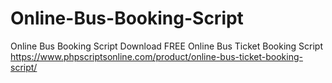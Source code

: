 # Online-Bus-Booking-Script
Online Bus Booking Script
Download FREE Online Bus Ticket Booking Script
https://www.phpscriptsonline.com/product/online-bus-ticket-booking-script/
